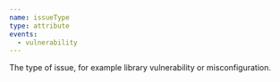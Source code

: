 ```yaml
---
name: issueType
type: attribute
events:
  - vulnerability
---
```


The type of issue, for example library vulnerability or misconfiguration.

